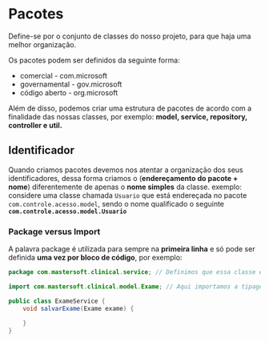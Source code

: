 # Pacotes 

Define-se por o conjunto de classes do nosso projeto, para que haja uma melhor organização.

Os pacotes podem ser definidos da seguinte forma:

- comercial - com.microsoft
- governamental - gov.microsoft
- código aberto - org.microsoft

Além de disso, podemos criar uma estrutura de pacotes de acordo com a finalidade das nossas classes, por exemplo: **model, service, repository, controller e util.**

## Identificador 

Quando criamos pacotes devemos nos atentar a organização dos seus identificadores, dessa forma criamos o (**endereçamento do pacote + nome**) diferentemente de apenas o **nome simples** da classe. exemplo: considere uma classe chamada `Usuario` que está endereçada no pacote `com.controle.acesso.model`, sendo o nome qualificado o seguinte **`com.controle.acesso.model.Usuario`**

### Package versus Import

A palavra package é utilizada para sempre na **primeira linha** e só pode ser definida **uma vez por bloco de código**, por exemplo: 

```java
package com.mastersoft.clinical.service; // Definimos que essa classe é desse pacote

import com.mastersoft.clinical.model.Exame; // Aqui importamos a tipagem 

public class ExameService {
	void salvarExame(Exame exame) {
		
	}
}

```

